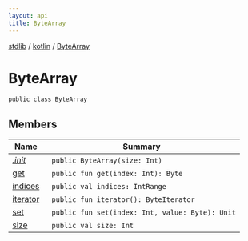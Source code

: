 ```yaml
---
layout: api
title: ByteArray
---
```

[stdlib](../../index.html) / [kotlin](../index.html) / [ByteArray](index.html)

# ByteArray

```
public class ByteArray
```
## Members
| Name | Summary |
|------|---------|
|[*.init*](_init_.html)|&nbsp;&nbsp;`public ByteArray(size: Int)`<br>|
|[get](get.html)|&nbsp;&nbsp;`public fun get(index: Int): Byte`<br>|
|[indices](indices.html)|&nbsp;&nbsp;`public val indices: IntRange`<br>|
|[iterator](iterator.html)|&nbsp;&nbsp;`public fun iterator(): ByteIterator`<br>|
|[set](set.html)|&nbsp;&nbsp;`public fun set(index: Int, value: Byte): Unit`<br>|
|[size](size.html)|&nbsp;&nbsp;`public val size: Int`<br>|
